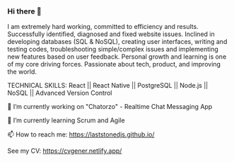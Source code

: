 ### Hi there 👋

I am extremely hard working, committed to efficiency and results. Successfully identified, diagnosed and fixed website issues. Inclined in developing databases (SQL & NoSQL), creating user interfaces, writing and testing codes, troubleshooting simple/complex issues and implementing new features based on user feedback. Personal growth and learning is one of my core driving forces. Passionate about tech, product, and improving the world.

TECHNICAL SKILLS:
React || React Native || PostgreSQL || Node.js || NoSQL || Advanced Version Control

🔭 I’m currently working on "Chatorzo" - Realtime Chat Messaging App

🌱 I’m currently learning Scrum and Agile

📫 How to reach me: https://laststonedjs.github.io/

See my CV: https://cvgener.netlify.app/

